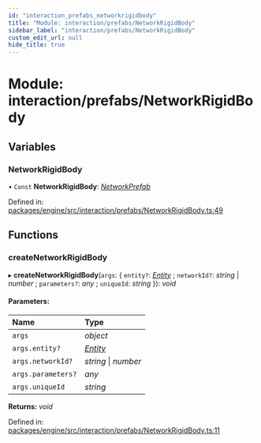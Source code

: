 ```yaml
---
id: "interaction_prefabs_networkrigidbody"
title: "Module: interaction/prefabs/NetworkRigidBody"
sidebar_label: "interaction/prefabs/NetworkRigidBody"
custom_edit_url: null
hide_title: true
---
```


# Module: interaction/prefabs/NetworkRigidBody

## Variables

### NetworkRigidBody

• `Const` **NetworkRigidBody**: [*NetworkPrefab*](../interfaces/networking_interfaces_networkprefab.networkprefab.md)

Defined in: [packages/engine/src/interaction/prefabs/NetworkRigidBody.ts:49](https://github.com/xr3ngine/xr3ngine/blob/716a06460/packages/engine/src/interaction/prefabs/NetworkRigidBody.ts#L49)

## Functions

### createNetworkRigidBody

▸ **createNetworkRigidBody**(`args`: { `entity?`: [*Entity*](../classes/ecs_classes_entity.entity.md) ; `networkId?`: *string* \| *number* ; `parameters?`: *any* ; `uniqueId`: *string*  }): *void*

#### Parameters:

Name | Type |
:------ | :------ |
`args` | *object* |
`args.entity?` | [*Entity*](../classes/ecs_classes_entity.entity.md) |
`args.networkId?` | *string* \| *number* |
`args.parameters?` | *any* |
`args.uniqueId` | *string* |

**Returns:** *void*

Defined in: [packages/engine/src/interaction/prefabs/NetworkRigidBody.ts:11](https://github.com/xr3ngine/xr3ngine/blob/716a06460/packages/engine/src/interaction/prefabs/NetworkRigidBody.ts#L11)
